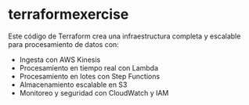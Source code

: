 # terraformexercise
Este código de Terraform crea una infraestructura completa y escalable para procesamiento de datos con:
* Ingesta con AWS Kinesis
* Procesamiento en tiempo real con Lambda
* Procesamiento en lotes con Step Functions
* Almacenamiento escalable en S3
* Monitoreo y seguridad con CloudWatch y IAM
